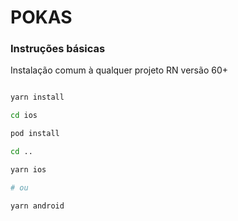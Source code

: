 # POKAS

### Instruções básicas

Instalação comum à qualquer projeto RN versão 60+

```bash

yarn install

cd ios

pod install

cd ..

yarn ios

# ou

yarn android
```
